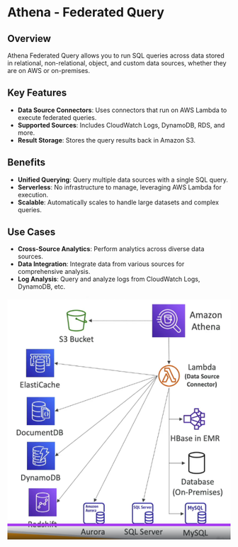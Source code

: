 # Athena - Federated Query

## Overview
Athena Federated Query allows you to run SQL queries across data stored in relational, non-relational, object, and custom data sources, whether they are on AWS or on-premises.

## Key Features
- **Data Source Connectors**: Uses connectors that run on AWS Lambda to execute federated queries.
- **Supported Sources**: Includes CloudWatch Logs, DynamoDB, RDS, and more.
- **Result Storage**: Stores the query results back in Amazon S3.

## Benefits
- **Unified Querying**: Query multiple data sources with a single SQL query.
- **Serverless**: No infrastructure to manage, leveraging AWS Lambda for execution.
- **Scalable**: Automatically scales to handle large datasets and complex queries.

## Use Cases
- **Cross-Source Analytics**: Perform analytics across diverse data sources.
- **Data Integration**: Integrate data from various sources for comprehensive analysis.
- **Log Analysis**: Query and analyze logs from CloudWatch Logs, DynamoDB, etc.

![Athena - Federated Query](../z_resources/images/athena/federated-query.png)